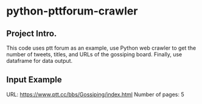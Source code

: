 # python-pttforum-crawler #

## Project Intro. ##

This code uses ptt forum as an example, use Python web crawler to get the number of tweets, titles, and URLs of the gossiping board. Finally, use dataframe for data output.

## Input Example ##
URL: https://www.ptt.cc/bbs/Gossiping/index.html
Number of pages: 5
